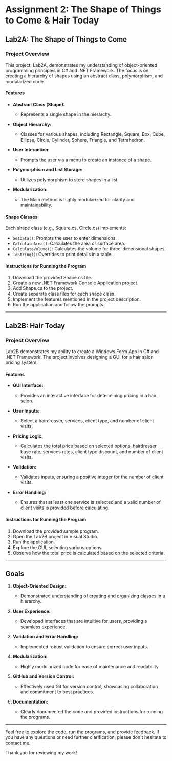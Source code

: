 # Assignment 2: The Shape of Things to Come & Hair Today

## Lab2A: The Shape of Things to Come

### Project Overview

This project, Lab2A, demonstrates my understanding of object-oriented programming principles in C# and .NET Framework. The focus is on creating a hierarchy of shapes using an abstract class, polymorphism, and modularized code.

#### Features

- **Abstract Class (Shape):**
  - Represents a single shape in the hierarchy.
  
- **Object Hierarchy:**
  - Classes for various shapes, including Rectangle, Square, Box, Cube, Ellipse, Circle, Cylinder, Sphere, Triangle, and Tetrahedron.

- **User Interaction:**
  - Prompts the user via a menu to create an instance of a shape.
  
- **Polymorphism and List Storage:**
  - Utilizes polymorphism to store shapes in a list.
  
- **Modularization:**
  - The Main method is highly modularized for clarity and maintainability.

#### Shape Classes

Each shape class (e.g., Square.cs, Circle.cs) implements:
- `SetData()`: Prompts the user to enter dimensions.
- `CalculateArea()`: Calculates the area or surface area.
- `CalculateVolume()`: Calculates the volume for three-dimensional shapes.
- `ToString()`: Overrides to print details in a table.

#### Instructions for Running the Program

1. Download the provided Shape.cs file.
2. Create a new .NET Framework Console Application project.
3. Add Shape.cs to the project.
4. Create separate class files for each shape class.
5. Implement the features mentioned in the project description.
6. Run the application and follow the prompts.

---

## Lab2B: Hair Today

### Project Overview

Lab2B demonstrates my ability to create a Windows Form App in C# and .NET Framework. The project involves designing a GUI for a hair salon pricing system.

#### Features

- **GUI Interface:**
  - Provides an interactive interface for determining pricing in a hair salon.

- **User Inputs:**
  - Select a hairdresser, services, client type, and number of client visits.

- **Pricing Logic:**
  - Calculates the total price based on selected options, hairdresser base rate, services rates, client type discount, and number of client visits.

- **Validation:**
  - Validates inputs, ensuring a positive integer for the number of client visits.

- **Error Handling:**
  - Ensures that at least one service is selected and a valid number of client visits is provided before calculating.

#### Instructions for Running the Program

1. Download the provided sample program.
2. Open the Lab2B project in Visual Studio.
3. Run the application.
4. Explore the GUI, selecting various options.
5. Observe how the total price is calculated based on the selected criteria.

---

## Goals

1. **Object-Oriented Design:**
   - Demonstrated understanding of creating and organizing classes in a hierarchy.

2. **User Experience:**
   - Developed interfaces that are intuitive for users, providing a seamless experience.

3. **Validation and Error Handling:**
   - Implemented robust validation to ensure correct user inputs.

4. **Modularization:**
   - Highly modularized code for ease of maintenance and readability.

5. **GitHub and Version Control:**
   - Effectively used Git for version control, showcasing collaboration and commitment to best practices.

6. **Documentation:**
   - Clearly documented the code and provided instructions for running the programs.

---

Feel free to explore the code, run the programs, and provide feedback. If you have any questions or need further clarification, please don't hesitate to contact me.

Thank you for reviewing my work!
